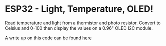 # ESP32 - Light, Temperature, OLED!

Read temperature and light from a thermistor and photo resistor. Convert to Celsius and 0-100 then display the values on a 0.96" OLED I2C module.

A write up on this code can be found [here](http://chrisholdt.com/index.php/2018/01/03/esp32-light-temperature-oled/)
